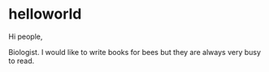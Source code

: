 # helloworld

Hi people, 

Biologist. 
I would like to write books for bees but they are always very busy to read.
